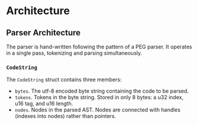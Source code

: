 # Architecture

## Parser Architecture

The parser is hand-written following the pattern of a PEG parser. It operates in a single pass, tokenizing and parsing simultaneously.

### `CodeString`

The `CodeString` struct contains three members:

- `bytes`. The utf-8 encoded byte string containing the code to be parsed.
- `tokens`. Tokens in the byte string. Stored in only 8 bytes: a u32 index, u16 tag, and u16 length.
- `nodes`. Nodes in the parsed AST. Nodes are connected with handles (indexes into nodes) rather than pointers.

